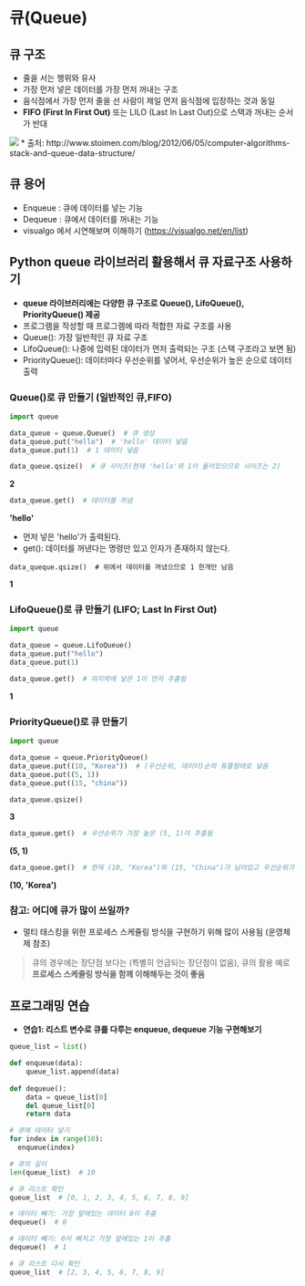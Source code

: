 # 큐(Queue)

## 큐 구조
- 줄을 서는 행위와 유사
- 가장 먼저 넣은 데이터를 가장 먼저 꺼내는 구조
 - 음식점에서 가장 먼저 줄을 선 사람이 제일 먼저 음식점에 입장하는 것과 동일
 - **FIFO (First In First Out)** 또는 LILO (Last In Last Out)으로 스택과 꺼내는 순서가 반대
 <img src="https://www.fun-coding.org/00_Images/queue.png" />
* 출처: http://www.stoimen.com/blog/2012/06/05/computer-algorithms-stack-and-queue-data-structure/


## 큐 용어
- Enqueue : 큐에 데이터를 넣는 기능
- Dequeue : 큐에서 데이터를 꺼내는 기능
- visualgo 에서 시연해보며 이해하기 (https://visualgo.net/en/list)


## Python queue 라이브러리 활용해서 큐 자료구조 사용하기
- **queue 라이브러리에는 다양한 큐 구조로 Queue(), LifoQueue(), PriorityQueue() 제공**
- 프로그램을 작성할 때 프로그램에 따라 적합한 자료 구조를 사용
 - Queue(): 가장 일반적인 큐 자료 구조
 - LifoQueue(): 나중에 입력된 데이터가 먼저 출력되는 구조 (스택 구조라고 보면 됨)
 - PriorityQueue(): 데이터마다 우선순위를 넣어서, 우선순위가 높은 순으로 데이터 출력

### Queue()로 큐 만들기 (일반적인 큐,FIFO)
```python
import queue

data_queue = queue.Queue()  # 큐 생성
data_queue.put("hello")  # 'hello' 데이터 넣음
data_queue.put(1)  # 1 데이터 넣음
```
```python
data_queue.qsize()  # 큐 사이즈(현재 'hello'와 1이 들어있으므로 사이즈는 2)
```
 **2**

```python
data_queue.get()  # 데이터를 꺼냄
```
 **'hello'**
- 먼저 넣은 'hello'가 출력된다.
- get(): 데이터를 꺼낸다는 명령만 있고 인자가 존재하지 않는다.

```pyton
data_queque.qsize()  # 위에서 데이터를 꺼냈으므로 1 한개만 남음
```
 **1**

### LifoQueue()로 큐 만들기 (LIFO; Last In First Out)
```python
import queue

data_queue = queue.LifoQueue()
data_queue.put("hello")
data_queue.put(1)
```
```python
data_queue.get()  # 마지막에 넣은 1이 먼저 추출됨
```
 **1**

### PriorityQueue()로 큐 만들기
```python
import queue

data_queue = queue.PriorityQueue()
data_queue.put((10, "Korea"))  # (우선순위, 데이터)순의 튜플형태로 넣음
data_queue.put((5, 1))
data_queue.put((15, "china"))
```
```python
data_queue.qsize()
```
 **3**

```python
data_queue.get()  # 우선순위가 가장 높은 (5, 1)이 추출됨
```
 **(5, 1)**

```python
data_queue.get()  # 현재 (10, "Korea")와 (15, "China")가 남아있고 우선순위가 높은 (10, "Korea")가 추출됨
```
 **(10, 'Korea')**

### 참고: 어디에 큐가 많이 쓰일까?
- 멀티 태스킹을 위한 프로세스 스케쥴링 방식을 구현하기 위해 많이 사용됨 (운영체제 참조)

> 큐의 경우에는 장단점 보다는 (특별히 언급되는 장단점이 없음), 큐의 활용 예로 **프로세스 스케쥴링 방식을 함께 이해해두는 것이 좋음**


## 프로그래밍 연습
- **연습1: 리스트 변수로 큐를 다루는 enqueue, dequeue 기능 구현해보기**

```python
queue_list = list()

def enqueue(data):
    queue_list.append(data)
    
def dequeue():
    data = queue_list[0]
    del queue_list[0]
    return data
```
```python
# 큐에 데이터 넣기
for index in range(10):
  enqueue(index)

# 큐의 길이
len(queue_list)  # 10

# 큐 리스트 확인
queue_list  # [0, 1, 2, 3, 4, 5, 6, 7, 8, 9]

# 데이터 빼기: 가장 앞에있는 데이터 0이 추출
dequeue()  # 0

# 데이터 빼기: 0이 빠지고 가장 앞에있는 1이 추출
dequeue()  # 1

# 큐 리스트 다시 확인
queue_list  # [2, 3, 4, 5, 6, 7, 8, 9]

```





